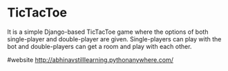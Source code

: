 # TicTacToe
It is a simple Django-based TicTacToe game where the options of both single-player and double-player are given. Single-players can play with the bot and double-players can get a room and play with each other.

#website
http://abhinavstilllearning.pythonanywhere.com/
